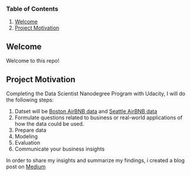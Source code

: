 
### Table of Contents

1. [Welcome](#welcome)
2. [Project Motivation](#motivation)

## Welcome <a name="welcome"></a>

Welcome to this repo!

## Project Motivation <a name="motivation"></a>

Completing the Data Scientist Nanodegree Program with Udacity, I will do the following steps:

1. Datset will be [Boston AirBNB data](https://www.kaggle.com/airbnb/boston) and [Seattle AirBNB data](https://www.kaggle.com/airbnb/seattle/data)
2. Formulate questions related to business or real-world applications of how the data could be used.
5. Prepare data
6. Modeling
7. Evaluation
8. Communicate your business insights

In order to share my insights and summarize my findings, i created a blog post on [Medium](https://blog.jovian.ai/3-must-have-projects-for-your-data-science-portfolio-9cbd1264edb4)


